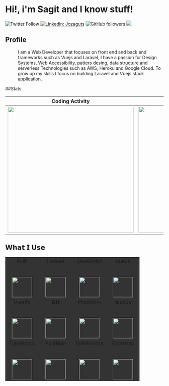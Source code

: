 # **Hi!, i'm Sagit and I know stuff!** 



![Twitter Follow](https://img.shields.io/twitter/follow/jozaguts?label=Follow)
[![Linkedin: Jozaguts](https://img.shields.io/badge/-Jozaguts-blue?style=flat-square&logo=Linkedin&logoColor=white&link=https://www.linkedin.com/in/jozaguts/)](https://www.linkedin.com/in/jozaguts/)
![GitHub followers](https://img.shields.io/github/followers/jozaguts?label=Follow&style=social)
![](https://visitor-badge.glitch.me/badge?page_id=jozaguts.jozaguts)


<dl>
  <dt> <h2>Profile</h2> </dt>
  <dd> 
    <p>
        I am a Web Developer that focuses on front end and back end frameworks such as Vuejs and Laravel, I have 
        a passion for Design Systems, Web Accessibility, patters desing, data structure and serverless Technologies
        such as AWS, Heroku and Google Cloud. To grow up my skills I focus on building Laravel and Vuejs 
        stack application. 
     </p>
  </dd>
</dl>

##Stats
<table>
   <thead>
    <tr>
        <th>
            Coding Activity
        </th>
        <th>
            Languages
        </th>
        <th>
            Coding Activity
        </th>
    </tr>
   </thead>
    <tbody>
        <tr>
            <td width="33%" align="center">
                <img width="400" src="https://wakatime.com/share/@0c3a9ae8-a5a2-46ab-8217-fb66d1201fc5/da3c7253-4ae4-450e-be3d-70702f07a629.svg">
            </td>
             <td width="33%" align="center">
                <img width="400" src="https://wakatime.com/share/@Jozaguts/4e452955-7e6c-4b47-8eb5-240316ef957a.svg">
            </td>
             <td width="33%" align="center">
                <img width="400" src="https://github-readme-stats.vercel.app/api?username=jozaguts&show_icons=true&title_color=fff&icon_color=79ff97&text_color=9f9f9f&bg_color=222F38&count_private=true">
                  <!--START_SECTION:waka-->
                    <!--END_SECTION:waka-->
            </td>
        </tr>
    </tbody>
</table>

  

## 𝗪𝗵𝗮𝘁 𝗜 𝗨𝘀𝗲
<table style="margin: auto auto">
  <tbody style="background:#333;">
    <tr valign="top">
      <td width="25%" align="center">
        <span>PHP</span><br><br><br>
        <img height="64px" src="https://cdn.svgporn.com/logos/php.svg">
      </td>
      <td width="25%" align="center">
        <span>Laravel</span><br><br><br>
        <img height="64px" src="https://cdn.svgporn.com/logos/laravel.svg">
      </td>
      <td width="25%" align="center">
        <span>JavaScript</span><br><br><br>
        <img height="64px" src="https://cdn.svgporn.com/logos/javascript.svg">
      </td>
      <td width="25%" align="center">
        <span>VueJs</span><br><br><br>
        <img height="64px" src="https://cdn.svgporn.com/logos/vue.svg">
      </td>
    </tr>
    <tr valign="top">
      <td width="25%" align="center">
        <span>Vuetify</span><br><br><br>
        <img height="64px" src="https://cdn.worldvectorlogo.com/logos/vuetify.svg">
      </td>
      <td width="25%" align="center">
        <span>𝗚𝗶𝘁</span><br><br><br>
        <img height="64px" src="https://cdn.svgporn.com/logos/git-icon.svg">
      </td>
      <td width="25%" align="center">
        <span>PhpStorm</span><br><br><br>
        <img height="64px" src="https://cdn.svgporn.com/logos/phpstorm.svg">
      </td>
      <td width="25%" align="center">
        <span>NuxtJs</span><br><br><br>
        <img height="64px" src="https://cdn.svgporn.com/logos/nuxt.svg">
      </td>
    </tr>
    <tr>
      <td width="25%" align="center">
        <span>TypeScript</span><br><br><br>
        <img height="64px" src="https://cdn.svgporn.com/logos/typescript.svg">
      </td>
      <td width="25%" align="center">
        <span>PostMan</span><br><br><br>
        <img height="64px" src="https://cdn.svgporn.com/logos/postman.svg">
      </td>
       <td width="25%" align="center">
        <span>TailWindcss</span><br><br><br>
        <img height="64px" src="https://cdn.svgporn.com/logos/tailwindcss-icon.svg">
      </td>
       <td width="25%" align="center">
        <span>Bootstrap</span><br><br><br>
        <img height="64px" src="https://cdn.svgporn.com/logos/bootstrap.svg">
      </td>
    </tr>
  </tbody>
</table>
<!--START_SECTION:waka-->

<!--END_SECTION:waka-->


